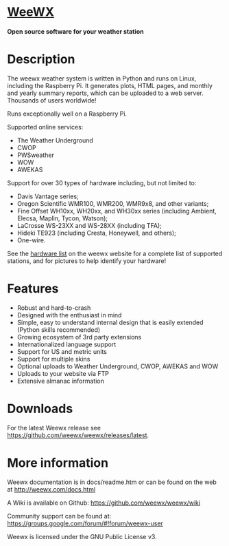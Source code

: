 <h1>
  <a href='http://www.weewx.com'>WeeWX</a>
</h1>
<h4>Open source software for your weather station</h4>


<h1>Description</h1>
<p>The weewx weather system is written in Python and runs on Linux,
  including the Raspberry Pi. It generates plots, HTML pages, and monthly and
  yearly summary reports, which can be uploaded to a web server. Thousands of
  users worldwide!</p>

<p>Runs exceptionally well on a Raspberry Pi.</p>

<p>Supported online services:</p>
<ul>
  <li>The Weather Underground</li>
  <li>CWOP</li>
  <li>PWSweather</li>
  <li>WOW</li>
  <li>AWEKAS</li>
</ul>

<p>Support for over 30 types of hardware including, but not limited to:</p>
<ul>
  <li>Davis Vantage series;</li>
  <li>Oregon Scientific WMR100, WMR200, WMR9x8, and other variants;</li>
  <li>Fine Offset WH10xx, WH20xx, and WH30xx series (including Ambient,
    Elecsa, Maplin, Tycon, Watson);</li>
  <li>LaCrosse WS-23XX and WS-28XX (including TFA);</li>
  <li>Hideki TE923 (including Cresta, Honeywell, and others);</li>
  <li>One-wire.</li>
</ul>

<p>
  See the <a href="http://www.weewx.com/hardware.html">hardware list</a> on the
  weewx website for a complete list of supported stations, and for pictures to
  help identify your hardware!
</p>

<h1>Features</h1>
<ul>
  <li>Robust and hard-to-crash</li>
  <li>Designed with the enthusiast in mind</li>
  <li>Simple, easy to understand internal design that is easily extended
    (Python skills recommended)</li>
  <li>Growing ecosystem of 3rd party extensions</li>
  <li>Internationalized language support</li>
  <li>Support for US and metric units</li>
  <li>Support for multiple skins</li>
  <li>Optional uploads to Weather Underground, CWOP, AWEKAS and WOW</li>
  <li>Uploads to your website via FTP</li>
  <li>Extensive almanac information</li>
</ul>

<h1>Downloads</h1>
<p>For the latest Weewx release see <a href="https://github.com/weewx/weewx/releases/latest">
https://github.com/weewx/weewx/releases/latest</a>.</p>

<h1>More information</h1>

<p>
  Weewx documentation is in docs/readme.htm or can be found on the web at <a
    href="http://weewx.com/docs.html">http://weewx.com/docs.html</a>
</p>
<p>
  A Wiki is available on Github: <a href="https://github.com/weewx/weewx/wiki">https://github.com/weewx/weewx/wiki</a>
</p>
<p>
  Community support can be found at: <a
    href="https://groups.google.com/forum/#!forum/weewx-user">https://groups.google.com/forum/#!forum/weewx-user</a>
</p>

<p>Weewx is licensed under the GNU Public License v3.</p>

